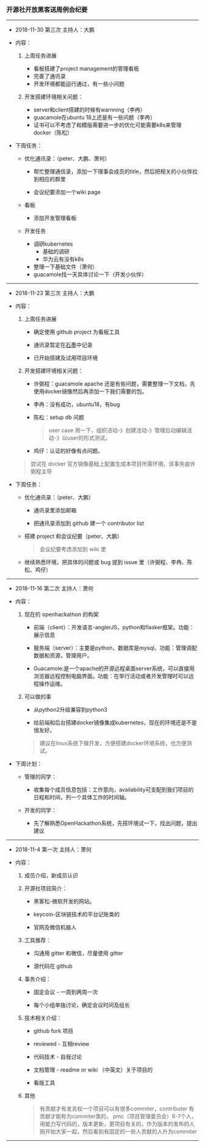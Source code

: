
### 开源社开放黑客送周例会纪要
---

* 2018-11-30 第三次 主持人：大鹏

* 内容：

    1. 上周任务进展
        * 看板搭建了project management的管理看板
        * 完善了通讯录
        * 开发环境都能运行通过，有一些小问题

    2. 开发搭建环境相关问题：
        * server和client搭建的时候有warnning（李冉）
        * guacamole在ubuntu 18上还是有一些问题（李冉）
        * 证书可以不考虑了和模版需要进一步的优化可能需要k8s来管理docker（陈松）

* 下周任务：

    * 优化通讯录：（peter、大鹏、萧何）

        * 帮忙整理通信录，添加一下理事会成员的title，然后把相关的小伙伴拉到相应的群里
        
        * 会议纪要添加一个wiki page
        
    * 看板
        * 添加开发管理看板
    * 开发任务
        * 调研kubernetes
            * 基础的调研
            * 华为云有没有k8s
        * 整理一下基础文件（萧何）
        * guacamole找一天具体讨论一下（开发小伙伴）
            
---

* 2018-11-23 第三次 主持人：大鹏

* 内容：

    1. 上周任务进展
        
        * 确定使用 github project 为看板工具

        * 通讯录暂定在[石墨](https://shimo.im/sheet/M8YVCq8UciQLfTtc/RIDOC)中记录

        * 已开始搭建及试用项目环境

    2. 开发搭建环境相关问题：

        * 许弼程：guacamole apache 还是有些问题，需要整理一下文档，先使用docker镜像然后再添加一下我们需要的包。

        * 李冉：没有成功，ubuntu18，有bug

        * 陈松：setup db 问题

            > user case 用一下，组织活动-》创建活动-》管理后动编辑活动-》以user的形式测试。

        * 鸡仔：认证的好像有点问题。
    
    > 尝试在 docker 官方镜像基础上配置生成本项目所需环境，该事务由许弼程主导

* 下周任务：

    * 优化通讯录：（peter、大鹏）

        * 通讯录里添加邮箱

        * 把通讯录添加到 github 建一个 contributor list

    * 搭建 project 和会议纪要（peter、大鹏）

        > 会议纪要考虑添加到 wiki 里

    * 继续熟悉环境，把具体的问题或 bug 提到 issue 里（许弼程、李冉、陈松、鸡仔）

---

* 2018-11-16 第二次 主持人：萧何

* 内容：

    1. 现在的 openhackathon 的构架

        * 前端（client）：开发语言-anglerJS，python和flasker框架。功能：展示信息

        * 服务端（server）：主要是python，数据库是mysql。功能：管理调配数据和资源，管理用户。

        * Guacamole:是一个apache的开源远程桌面server系统，可以直接用浏览器远程控制电脑界面。功能：在举行活动或者开发管理时可以远程操作运维。

    2. 可以做的事

        * 从python2升级兼容到python3

        * 给前端和后台搭建docker镜像集成kubernetes，现在的环境还是不是很友好。

        > 建议在linux系统下做开发，方便搭建docker环境系统，也方便测试。

* 下周计划：

    * 管理的同学：

        * 收集每个成员信息包括：工作意向，availability可支配到我们项目的日程和时间，列一个具体工作的时间轴。

    * 开发的同学：

        * 先了解熟悉OpenHackathon系统，先搭环境试一下，找出问题，提出建议

---

* 2018-11-4 第一次 主持人：萧何

* 内容：

    1. 成员介绍，新成员认识

    2. 开源社项目简介：

        * 黑客松-微软开发的网站。

        * keycoin-区块链技术的平台记账类的

        * 官网及微信机器人

    3. 工具推荐：

        * 沟通用 gitter 和微信，尽量使用 gitter

        * 源代码在 github

    3. 事务介绍：

        * 固定会议 - 一周到两周一次

        * 每个小组单独讨论，确定会议时间及组长

    4. 技术相关介绍：
        
        * github fork 项目

        * reviewed - 互相review

        * 代码技术 - 自我讨论

        * 文档管理 - readme or wiki （中英文）关于项目的

        * 看版工具

    5. 其他

        > 有贡献才有发言权一个项目可以有很多commiter，contributer 有贡献才能称为commiter类的， pmc（项目管理委员会）6-7个人，用能力写代码的，版本更新，更项目有关的，作为版本的发布的人刚开始大家一起，然后看到有固定的一些人贡献的人升为commiter

---
